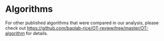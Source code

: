 # Algorithms
For other published algorithms that were compared in our analysis, please check out https://github.com/baolab-rice/OT-review/tree/master/OT-algorithm for details.
